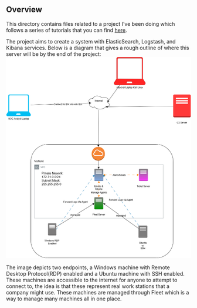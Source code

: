 ## Overview
This directory contains files related to a project I've been doing which follows a series of tutorials that you can find [here](https://www.youtube.com/watch?v=W3ExS2m6B24&list=PLG6KGSNK4PuBb0OjyDIdACZnb8AoNBeq6). 

The project aims to create a system with ElasticSearch, Logstash, and Kibana services. 
Below is a diagram that gives a rough outline of where this server will be by the end of the project:
![Logical Diagram of the system](./LogicalDiagram.png)

The image depicts two endpoints, a Windows machine with Remote Desktop Protocol(RDP) enabled and a Ubuntu machine with SSH enabled.
These machines are accessible to the internet for anyone to attempt to connect to, the idea is that these represent real work stations that a company might use. 
These machines are managed through Fleet which is a way to manage many machines all in one place. 
